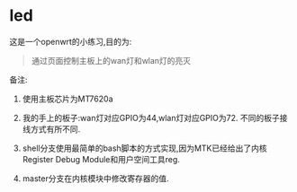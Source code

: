 # led
这是一个openwrt的小练习,目的为:

> 通过页面控制主板上的wan灯和wlan灯的亮灭

备注:

1. 使用主板芯片为MT7620a

2. 我的手上的板子:wan灯对应GPIO为44,wlan灯对应GPIO为72.
不同的板子接线方式有所不同.

3. shell分支使用最简单的bash脚本的方式实现,因为MTK已经给出了内核Register Debug Module和用户空间工具reg.

4. master分支在内核模块中修改寄存器的值.
